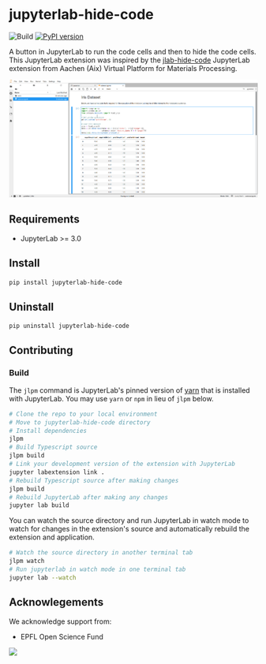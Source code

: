 # jupyterlab-hide-code

![Build](https://github.com/osscar-org/jupyterlab-hide-code/workflows/Build/badge.svg)
[![PyPI version](https://badge.fury.io/py/jupyterlab-hide-code.svg)](https://badge.fury.io/py/jupyterlab-hide-code)

A button in JupyterLab to run the code cells and then to hide the code cells.
This JupyterLab extension was inspired by the
[jlab-hide-code](https://github.com/AixViPMaP/jlab-hide-code) JupyterLab
extension from Aachen (Aix) Virtual Platform for Materials Processing.

![demo](./docs/hide-input.gif)

## Requirements

* JupyterLab >= 3.0


## Install

```bash
pip install jupyterlab-hide-code
```

## Uninstall

```bash
pip uninstall jupyterlab-hide-code
```

## Contributing

### Build

The `jlpm` command is JupyterLab's pinned version of
[yarn](https://yarnpkg.com/) that is installed with JupyterLab. You may use
`yarn` or `npm` in lieu of `jlpm` below.

```bash
# Clone the repo to your local environment
# Move to jupyterlab-hide-code directory
# Install dependencies
jlpm
# Build Typescript source
jlpm build
# Link your development version of the extension with JupyterLab
jupyter labextension link .
# Rebuild Typescript source after making changes
jlpm build
# Rebuild JupyterLab after making any changes
jupyter lab build
```

You can watch the source directory and run JupyterLab in watch mode to watch for changes in the extension's source and automatically rebuild the extension and application.

```bash
# Watch the source directory in another terminal tab
jlpm watch
# Run jupyterlab in watch mode in one terminal tab
jupyter lab --watch
```

## Acknowlegements

We acknowledge support from:
* EPFL Open Science Fund

<img src='http://www.osscar.org/wp-content/uploads/2019/03/OSSCAR-logo.png' width='240'>
